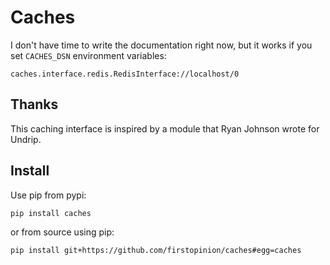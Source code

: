 # Caches

I don't have time to write the documentation right now, but it works if you set `CACHES_DSN` environment variables:

    caches.interface.redis.RedisInterface://localhost/0

## Thanks

This caching interface is inspired by a module that Ryan Johnson wrote for Undrip.

## Install

Use pip from pypi:

    pip install caches

or from source using pip:

    pip install git+https://github.com/firstopinion/caches#egg=caches

